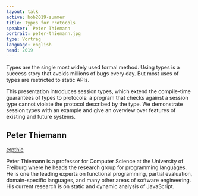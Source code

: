 ```yaml
---
layout: talk
active: bob2019-summer
title: Types for Protocols
speaker:  Peter Thiemann
portrait: peter-thiemann.jpg
type: Vortrag
language: english
head: 2019
---
```


Types are the single most widely used formal method.  Using types is a
success story that avoids millions of bugs every day.  But most uses
of types are restricted to static APIs.

This presentation introduces session types, which extend the
compile-time guarantees of types to protocols: a program that checks
against a session type cannot violate the protocol described by the
type. We demonstrate session types with an example and give an
overview over features of existing and future systems.

## Peter Thiemann

[@pthie](http://twitter.com/pthie)

Peter Thiemann is a professor for Computer Science at the University
of Freiburg where he heads the research group for programming
languages.  He is one the leading experts on functional programming,
partial evaluation, domain-specific languages, and many other areas of
software engineering.  His current research is on static and dynamic
analysis of JavaScript.
